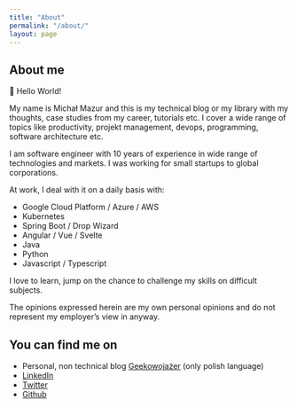 ```yaml
---
title: "About"
permalink: "/about/"
layout: page
---
```


## About me

:wave: Hello World!

My name is Michał Mazur and this is my technical blog or my library with my thoughts, case studies from my career, tutorials etc.
I cover a wide range of topics like productivity, projekt management, devops, programming, software architecture etc.

I am software engineer with 10 years of experience in wide range of technologies and markets. I was working for small startups to global corporations.

At work, I deal with it on a daily basis with:
- Google Cloud Platform / Azure / AWS
- Kubernetes
- Spring Boot / Drop Wizard
- Angular / Vue / Svelte
- Java
- Python
- Javascript / Typescript

I love to learn, jump on the chance to challenge my skills on difficult subjects.

The opinions expressed herein are my own personal opinions and do not represent my employer’s view in anyway.
## You can find me on

- Personal, non technical blog [Geekowojażer](geekowojazer.pl) (only polish language)
- [LinkedIn](https://www.linkedin.com/in/michmzr/)
- [Twitter](https://twitter.com/MichalMzr)
- [Github](https://github.com/michmzr/)
